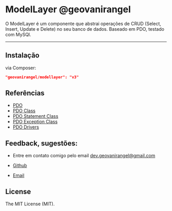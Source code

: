# ModelLayer @geovanirangel

O ModelLayer é um componente que abstrai operações de CRUD (Select, Insert, Update e Delete) no seu banco de dados. Baseado em PDO, testado com MySQl.

---

## Instalação

via Composer:

```json
"geovanirangel/modellayer": "v3"
```

## Referências

- [PDO](https://www.php.net/manual/pt_BR/book.pdo.php)
- [PDO Class](https://www.php.net/manual/pt_BR/class.pdo.php)
- [PDO Statement Class](https://www.php.net/manual/pt_BR/class.pdostatement.php)
- [PDO Exception Class](https://www.php.net/manual/pt_BR/class.pdoexception.php)
- [PDO Drivers](https://www.php.net/manual/pt_BR/pdo.drivers.php)


## Feedback, sugestões:
 - Entre em contato comigo pelo email dev.geovanirangel@gmail.com

- [Github](https://github.com/geovanirangel)
- [Email](mailto:dev.geovanirangel@gmail.com)


## License

The MIT License (MIT).
